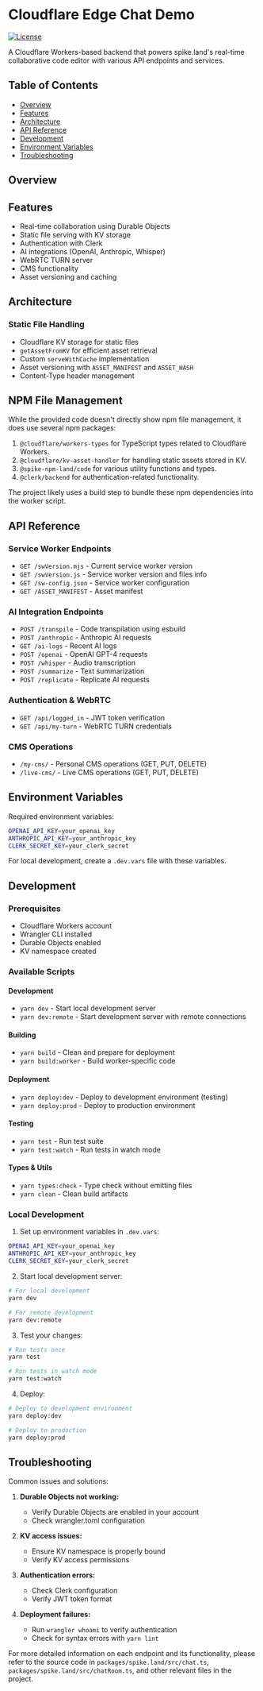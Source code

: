 # Cloudflare Edge Chat Demo

[![License](https://img.shields.io/badge/license-BSD--3--Clause-blue.svg)](../../LICENSE.md)

A Cloudflare Workers-based backend that powers spike.land's real-time collaborative code editor with various API endpoints and services.

## Table of Contents

- [Overview](#overview)
- [Features](#features)
- [Architecture](#architecture)
- [API Reference](#api-reference)
- [Development](#development)
- [Environment Variables](#environment-variables)
- [Troubleshooting](#troubleshooting)

## Overview

## Features

- Real-time collaboration using Durable Objects
- Static file serving with KV storage
- Authentication with Clerk
- AI integrations (OpenAI, Anthropic, Whisper)
- WebRTC TURN server
- CMS functionality
- Asset versioning and caching

## Architecture

### Static File Handling

- Cloudflare KV storage for static files
- `getAssetFromKV` for efficient asset retrieval
- Custom `serveWithCache` implementation
- Asset versioning with `ASSET_MANIFEST` and `ASSET_HASH`
- Content-Type header management

## NPM File Management

While the provided code doesn't directly show npm file management, it does use
several npm packages:

1. `@cloudflare/workers-types` for TypeScript types related to Cloudflare
   Workers.
2. `@cloudflare/kv-asset-handler` for handling static assets stored in KV.
3. `@spike-npm-land/code` for various utility functions and types.
4. `@clerk/backend` for authentication-related functionality.

The project likely uses a build step to bundle these npm dependencies into the
worker script.

## API Reference

### Service Worker Endpoints

- `GET /swVersion.mjs` - Current service worker version
- `GET /swVersion.js` - Service worker version and files info
- `GET /sw-config.json` - Service worker configuration
- `GET /ASSET_MANIFEST` - Asset manifest

### AI Integration Endpoints

- `POST /transpile` - Code transpilation using esbuild
- `POST /anthropic` - Anthropic AI requests
- `GET /ai-logs` - Recent AI logs
- `POST /openai` - OpenAI GPT-4 requests
- `POST /whisper` - Audio transcription
- `POST /summarize` - Text summarization
- `POST /replicate` - Replicate AI requests

### Authentication & WebRTC

- `GET /api/logged_in` - JWT token verification
- `GET /api/my-turn` - WebRTC TURN credentials

### CMS Operations

- `/my-cms/` - Personal CMS operations (GET, PUT, DELETE)
- `/live-cms/` - Live CMS operations (GET, PUT, DELETE)

## Environment Variables

Required environment variables:

```bash
OPENAI_API_KEY=your_openai_key
ANTHROPIC_API_KEY=your_anthropic_key
CLERK_SECRET_KEY=your_clerk_secret
```

For local development, create a `.dev.vars` file with these variables.

## Development

### Prerequisites

- Cloudflare Workers account
- Wrangler CLI installed
- Durable Objects enabled
- KV namespace created

### Available Scripts

#### Development

- `yarn dev` - Start local development server
- `yarn dev:remote` - Start development server with remote connections

#### Building

- `yarn build` - Clean and prepare for deployment
- `yarn build:worker` - Build worker-specific code

#### Deployment

- `yarn deploy:dev` - Deploy to development environment (testing)
- `yarn deploy:prod` - Deploy to production environment

#### Testing

- `yarn test` - Run test suite
- `yarn test:watch` - Run tests in watch mode

#### Types & Utils

- `yarn types:check` - Type check without emitting files
- `yarn clean` - Clean build artifacts

### Local Development

1. Set up environment variables in `.dev.vars`:

```bash
OPENAI_API_KEY=your_openai_key
ANTHROPIC_API_KEY=your_anthropic_key
CLERK_SECRET_KEY=your_clerk_secret
```

2. Start local development server:

```bash
# For local development
yarn dev

# For remote development
yarn dev:remote
```

3. Test your changes:

```bash
# Run tests once
yarn test

# Run tests in watch mode
yarn test:watch
```

4. Deploy:

```bash
# Deploy to development environment
yarn deploy:dev

# Deploy to production
yarn deploy:prod
```

## Troubleshooting

Common issues and solutions:

1. **Durable Objects not working:**
   - Verify Durable Objects are enabled in your account
   - Check wrangler.toml configuration

2. **KV access issues:**
   - Ensure KV namespace is properly bound
   - Verify KV access permissions

3. **Authentication errors:**
   - Check Clerk configuration
   - Verify JWT token format

4. **Deployment failures:**
   - Run `wrangler whoami` to verify authentication
   - Check for syntax errors with `yarn lint`

For more detailed information on each endpoint and its functionality, please
refer to the source code in `packages/spike.land/src/chat.ts`,
`packages/spike.land/src/chatRoom.ts`, and other relevant files in the project.
